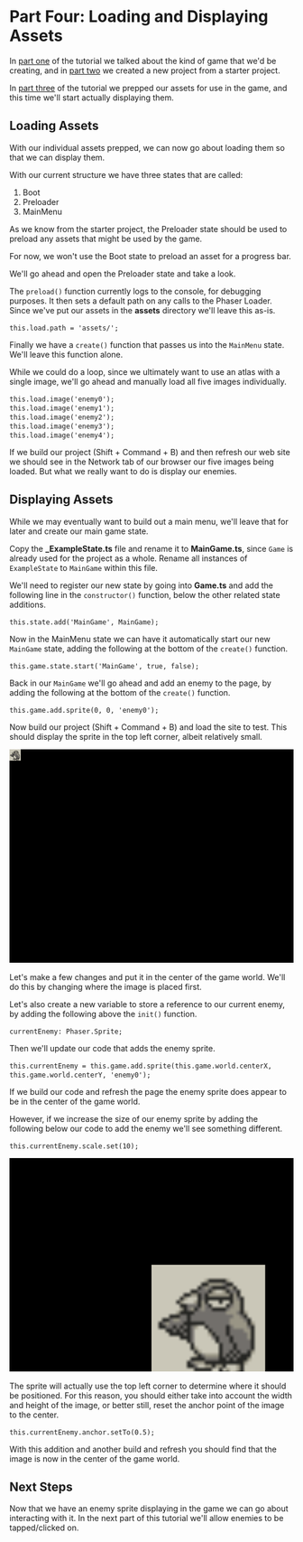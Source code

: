 # Part Four: Loading and Displaying Assets
In [part one](../part-one) of the tutorial we talked about the kind of game that we'd be creating, and in [part two](../part-two) we created a new project from a starter project.

In [part three](../part-three) of the tutorial we prepped our assets for use in the game, and this time we'll start actually displaying them.

## Loading Assets
With our individual assets prepped, we can now go about loading them so that we can display them.

With our current structure we have three states that are called:

1. Boot
2. Preloader
3. MainMenu

As we know from the starter project, the Preloader state should be used to preload any assets that might be used by the game.

For now, we won't use the Boot state to preload an asset for a progress bar.

We'll go ahead and open the Preloader state and take a look.

The `preload()` function currently logs to the console, for debugging purposes. It then sets a default path on any calls to the Phaser Loader. Since we've put our assets in the **assets** directory we'll leave this as-is.

	this.load.path = 'assets/';

Finally we have a `create()` function that passes us into the `MainMenu` state. We'll leave this function alone.

While we could do a loop, since we ultimately want to use an atlas with a single image, we'll go ahead and manually load all five images individually.

	this.load.image('enemy0');
	this.load.image('enemy1');
	this.load.image('enemy2');
	this.load.image('enemy3');
	this.load.image('enemy4');

If we build our project (Shift + Command + B) and then refresh our web site we should see in the Network tab of our browser our five images being loaded. But what we really want to do is display our enemies.

## Displaying Assets

While we may eventually want to build out a main menu, we'll leave that for later and create our main game state.

Copy the **_ExampleState.ts** file and rename it to **MainGame.ts**, since `Game` is already used for the project as a whole. Rename all instances of `ExampleState` to `MainGame` within this file.

We'll need to register our new state by going into **Game.ts** and add the following line in the `constructor()` function, below the other related state additions.

	this.state.add('MainGame', MainGame);

Now in the MainMenu state we can have it automatically start our new `MainGame` state, adding the following at the bottom of the `create()` function.

	this.game.state.start('MainGame', true, false);

Back in our `MainGame` we'll go ahead and add an enemy to the page, by adding the following at the bottom of the `create()` function.

	this.game.add.sprite(0, 0, 'enemy0');

Now build our project (Shift + Command + B) and load the site to test. This should display the sprite in the top left corner, albeit relatively small.

![Sprite in the top left corner of the game](../tutorial-images/part-four-first-image.png)

Let's make a few changes and put it in the center of the game world. We'll do this by changing where the image is placed first.

Let's also create a new variable to store a reference to our current enemy, by adding the following above the `init()` function.

	currentEnemy: Phaser.Sprite;

Then we'll update our code that adds the enemy sprite.

	this.currentEnemy = this.game.add.sprite(this.game.world.centerX, this.game.world.centerY, 'enemy0');

If we build our code and refresh the page the enemy sprite does appear to be in the center of the game world.

However, if we increase the size of our enemy sprite by adding the following below our code to add the enemy we'll see something different.

	this.currentEnemy.scale.set(10);

![Scaled sprite offset from the center](../tutorial-images/part-four-second-image.png)

The sprite will actually use the top left corner to determine where it should be positioned. For this reason, you should either take into account the width and height of the image, or better still, reset the anchor point of the image to the center.

	this.currentEnemy.anchor.setTo(0.5);

With this addition and another build and refresh you should find that the image is now in the center of the game world.

## Next Steps
Now that we have an enemy sprite displaying in the game we can go about interacting with it. In the next part of this tutorial we'll allow enemies to be tapped/clicked on.

[lucky-enemies]: https://luckycassette.itch.io/lucky-bestiary-gb
[imagemagick]: https://www.imagemagick.org
